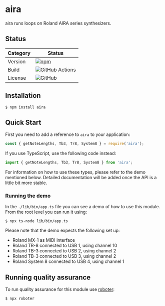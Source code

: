 # aira

aira runs loops on Roland AIRA series synthesizers.

## Status

| Category         | Status                                                                                                                                           |
| ---------------- | ------------------------------------------------------------------------------------------------------------------------------------------------ |
| Version          | [![npm](https://img.shields.io/npm/v/aira)](https://www.npmjs.com/package/aira)                                                      |
| Build            | ![GitHub Actions](https://github.com/thenativeweb/aira/workflows/Release/badge.svg?branch=main) |
| License          | ![GitHub](https://img.shields.io/github/license/thenativeweb/aira)                                                                         |

## Installation

```shell
$ npm install aira
```

## Quick Start

First you need to add a reference to `aira` to your application:

```javascript
const { getNoteLengths, Tb3, Tr8, System8 } = require('aira');
```

If you use TypeScript, use the following code instead:

```typescript
import { getNoteLengths, Tb3, Tr8, System8 } from 'aira';
```

For information on how to use these types, please refer to the demo mentioned below. Detailed documentation will be added once the API is a little bit more stable.

### Running the demo

In the `./lib/bin/app.ts` file you can see a demo of how to use this module. From the root level you can run it using:

```shell
$ npx ts-node lib/bin/app.ts
```

Please note that the demo expects the following set up:

- Roland MX-1 as MIDI interface
- Roland TR-8 connected to USB 1, using channel 10
- Roland TB-3 connected to USB 2, using channel 2
- Roland TB-3 connected to USB 3, using channel 2
- Roland System 8 connected to USB 4, using channel 1

## Running quality assurance

To run quality assurance for this module use [roboter](https://www.npmjs.com/package/roboter):

```shell
$ npx roboter
```
